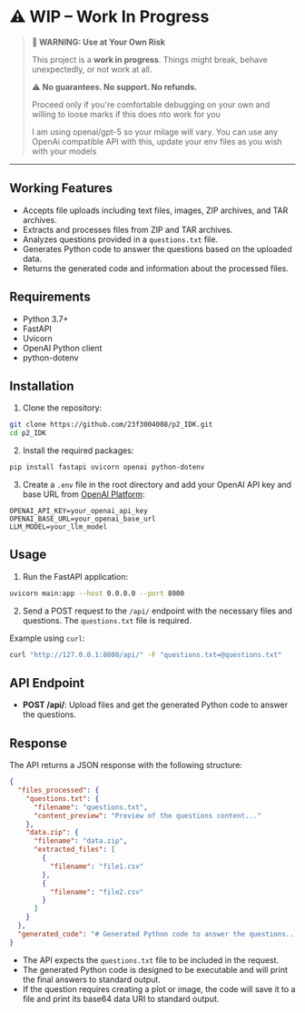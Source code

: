 # ⚠️ WIP – Work In Progress

> **🚧 WARNING: Use at Your Own Risk**
>
> This project is a **work in progress**. Things might break, behave unexpectedly, or not work at all.
>
> ⚠️ **No guarantees. No support. No refunds.**
>
> Proceed only if you're comfortable debugging on your own and willing to loose marks if this does nto work for you
>
> I am using openai/gpt-5 so your milage will vary. You can use any OpenAi compatible API with this, update your env files as you wish with your models

---



## Working Features
- Accepts file uploads including text files, images, ZIP archives, and TAR archives.
- Extracts and processes files from ZIP and TAR archives.
- Analyzes questions provided in a `questions.txt` file.
- Generates Python code to answer the questions based on the uploaded data.
- Returns the generated code and information about the processed files.

## Requirements

- Python 3.7+
- FastAPI
- Uvicorn
- OpenAI Python client
- python-dotenv

## Installation

1. Clone the repository:

```sh
git clone https://github.com/23f3004008/p2_IDK.git
cd p2_IDK
```

2. Install the required packages:

```sh
pip install fastapi uvicorn openai python-dotenv
```

3. Create a `.env` file in the root directory and add your OpenAI API key and base URL from [OpenAI Platform](https://platform.openai.com/docs/overview):

```env
OPENAI_API_KEY=your_openai_api_key
OPENAI_BASE_URL=your_openai_base_url
LLM_MODEL=your_llm_model
```

## Usage

1. Run the FastAPI application:

```sh
uvicorn main:app --host 0.0.0.0 --port 8000
```

2. Send a POST request to the `/api/` endpoint with the necessary files and questions. The `questions.txt` file is required.

Example using `curl`:

```sh
curl "http://127.0.0.1:8000/api/" -F "questions.txt=@questions.txt"
```

## API Endpoint

- **POST /api/**: Upload files and get the generated Python code to answer the questions.

## Response

The API returns a JSON response with the following structure:

```json
{
  "files_processed": {
    "questions.txt": {
      "filename": "questions.txt",
      "content_preview": "Preview of the questions content..."
    },
    "data.zip": {
      "filename": "data.zip",
      "extracted_files": [
        {
          "filename": "file1.csv"
        },
        {
          "filename": "file2.csv"
        }
      ]
    }
  },
  "generated_code": "# Generated Python code to answer the questions..."
}
```


- The API expects the `questions.txt` file to be included in the request.
- The generated Python code is designed to be executable and will print the final answers to standard output.
- If the question requires creating a plot or image, the code will save it to a file and print its base64 data URI to standard output.
